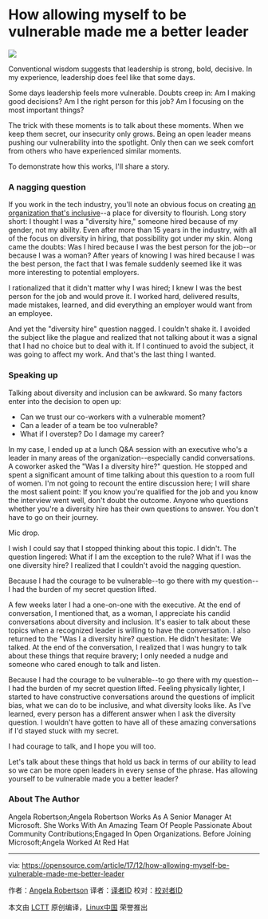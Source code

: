 How allowing myself to be vulnerable made me a better leader
======
![](https://opensource.com/sites/default/files/styles/image-full-size/public/lead-images/leaderscatalysts.jpg?itok=f8CwHiKm)

Conventional wisdom suggests that leadership is strong, bold, decisive. In my experience, leadership does feel like that some days.

Some days leadership feels more vulnerable. Doubts creep in: Am I making good decisions? Am I the right person for this job? Am I focusing on the most important things?

The trick with these moments is to talk about these moments. When we keep them secret, our insecurity only grows. Being an open leader means pushing our vulnerability into the spotlight. Only then can we seek comfort from others who have experienced similar moments.

To demonstrate how this works, I'll share a story.

### A nagging question

If you work in the tech industry, you'll note an obvious focus on creating [an organization that's inclusive][1]--a place for diversity to flourish. Long story short: I thought I was a "diversity hire," someone hired because of my gender, not my ability. Even after more than 15 years in the industry, with all of the focus on diversity in hiring, that possibility got under my skin. Along came the doubts: Was I hired because I was the best person for the job--or because I was a woman? After years of knowing I was hired because I was the best person, the fact that I was female suddenly seemed like it was more interesting to potential employers.

I rationalized that it didn't matter why I was hired; I knew I was the best person for the job and would prove it. I worked hard, delivered results, made mistakes, learned, and did everything an employer would want from an employee.

And yet the "diversity hire" question nagged. I couldn't shake it. I avoided the subject like the plague and realized that not talking about it was a signal that I had no choice but to deal with it. If I continued to avoid the subject, it was going to affect my work. And that's the last thing I wanted.

### Speaking up

Talking about diversity and inclusion can be awkward. So many factors enter into the decision to open up:

  * Can we trust our co-workers with a vulnerable moment?
  * Can a leader of a team be too vulnerable?
  * What if I overstep? Do I damage my career?



In my case, I ended up at a lunch Q&A session with an executive who's a leader in many areas of the organization--especially candid conversations. A coworker asked the "Was I a diversity hire?" question. He stopped and spent a significant amount of time talking about this question to a room full of women. I'm not going to recount the entire discussion here; I will share the most salient point: If you know you're qualified for the job and you know the interview went well, don't doubt the outcome. Anyone who questions whether you're a diversity hire has their own questions to answer. You don't have to go on their journey.

Mic drop.

I wish I could say that I stopped thinking about this topic. I didn't. The question lingered: What if I am the exception to the rule? What if I was the one diversity hire? I realized that I couldn't avoid the nagging question.

Because I had the courage to be vulnerable--to go there with my question--I had the burden of my secret question lifted.

A few weeks later I had a one-on-one with the executive. At the end of conversation, I mentioned that, as a woman, I appreciate his candid conversations about diversity and inclusion. It's easier to talk about these topics when a recognized leader is willing to have the conversation. I also returned to the "Was I a diversity hire? question. He didn't hesitate: We talked. At the end of the conversation, I realized that I was hungry to talk about these things that require bravery; I only needed a nudge and someone who cared enough to talk and listen.

Because I had the courage to be vulnerable--to go there with my question--I had the burden of my secret question lifted. Feeling physically lighter, I started to have constructive conversations around the questions of implicit bias, what we can do to be inclusive, and what diversity looks like. As I've learned, every person has a different answer when I ask the diversity question. I wouldn't have gotten to have all of these amazing conversations if I'd stayed stuck with my secret.

I had courage to talk, and I hope you will too.

Let's talk about these things that hold us back in terms of our ability to lead so we can be more open leaders in every sense of the phrase. Has allowing yourself to be vulnerable made you a better leader?

### About The Author

Angela Robertson;Angela Robertson Works As A Senior Manager At Microsoft. She Works With An Amazing Team Of People Passionate About Community Contributions;Engaged In Open Organizations. Before Joining Microsoft;Angela Worked At Red Hat



--------------------------------------------------------------------------------

via: https://opensource.com/article/17/12/how-allowing-myself-be-vulnerable-made-me-better-leader

作者：[Angela Robertson][a]
译者：[译者ID](https://github.com/译者ID)
校对：[校对者ID](https://github.com/校对者ID)

本文由 [LCTT](https://github.com/LCTT/TranslateProject) 原创编译，[Linux中国](https://linux.cn/) 荣誉推出

[a]:https://opensource.com/users/arobertson98
[1]:https://opensource.com/open-organization/17/9/building-for-inclusivity
